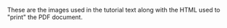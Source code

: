 These are the images used in the tutorial text along with the HTML used to "print" the PDF document.

